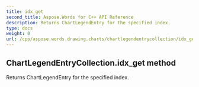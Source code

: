 ```yaml
---
title: idx_get
second_title: Aspose.Words for C++ API Reference
description: Returns ChartLegendEntry for the specified index. 
type: docs
weight: 0
url: /cpp/aspose.words.drawing.charts/chartlegendentrycollection/idx_get/
---
```

## ChartLegendEntryCollection.idx_get method


Returns ChartLegendEntry for the specified index. 

